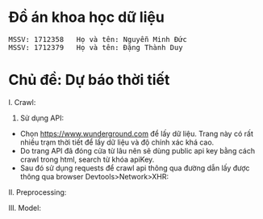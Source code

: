 # Đồ án khoa học dữ liệu

<pre>
MSSV: 1712358   Họ và tên: Nguyễn Minh Đức  
MSSV: 1712379   Họ và tên: Đặng Thành Duy
</pre>

# Chủ đề: Dự báo thời tiết

I.  Crawl:
1.  Sử dụng API:
- Chọn https://www.wunderground.com để lấy dữ liệu. Trang này có rất nhiều trạm thời tiết để lấy dữ liệu và độ chính xác khá cao.
- Do trang API đã đóng cửa từ lâu nên sẽ dùng public api key bằng cách crawl trong html, search từ khóa apiKey.
- Sau đó sử dụng requests để crawl api thông qua đường dẫn lấy được thông qua browser Devtools>Network>XHR:

II.  Preprocessing:

III.  Model:
